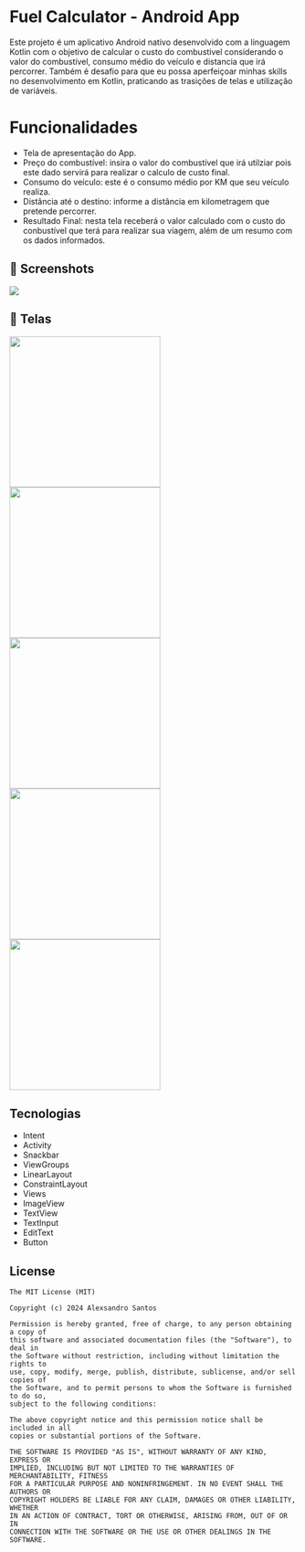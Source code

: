 # Fuel Calculator - Android App

Este projeto é um aplicativo Android nativo desenvolvido com a linguagem Kotlin com o objetivo de calcular o custo do combustivel considerando o valor do combustível, consumo médio do veículo e distancia que irá percorrer.
Também é desafio para que eu possa aperfeiçoar minhas skills no desenvolvimento em Kotlin, praticando as trasições de telas e utilização de variáveis.


# Funcionalidades

- Tela de apresentação do App.
- Preço do combustível: insira o valor do combustível que irá utilziar pois este dado servirá para realizar o calculo de custo final.
- Consumo do veículo: este é o consumo médio por KM que seu veículo realiza.
- Distância até o destino: informe a distância em kilometragem que pretende percorrer.
- Resultado Final: nesta tela receberá o valor calculado com o custo do conbustível que terá para realizar sua viagem, além de um resumo com os dados informados.

## :camera_flash: Screenshots
<!-- You can add more screenshots here if you like -->

<img src="https://github.com/user-attachments/assets/411a09cb-b933-4826-9ff3-358093336841">

## :camera_flash: Telas 
<img src="https://github.com/user-attachments/assets/6b5fdbcf-6da2-421d-b46f-3cbaef1e3bdc" width="264px">
<img src="https://github.com/user-attachments/assets/43232cad-38c2-44b8-92e3-c51cf2de3d63" width="264px">
<img src="https://github.com/user-attachments/assets/91462b9f-7073-4df6-8f66-0e2ebfe8eeaa" width="264px">
<img src="https://github.com/user-attachments/assets/69c633ba-ad1e-4aa9-8446-9a206c3ebaa5" width="264px">
<img src="https://github.com/user-attachments/assets/76111671-7906-4b57-87eb-c62bd9caeba2" width="264px">





## Tecnologias

- Intent
- Activity
- Snackbar
- ViewGroups
- LinearLayout
- ConstraintLayout
- Views
- ImageView
- TextView
- TextInput
- EditText
- Button

## License
```
The MIT License (MIT)

Copyright (c) 2024 Alexsandro Santos

Permission is hereby granted, free of charge, to any person obtaining a copy of
this software and associated documentation files (the "Software"), to deal in
the Software without restriction, including without limitation the rights to
use, copy, modify, merge, publish, distribute, sublicense, and/or sell copies of
the Software, and to permit persons to whom the Software is furnished to do so,
subject to the following conditions:

The above copyright notice and this permission notice shall be included in all
copies or substantial portions of the Software.

THE SOFTWARE IS PROVIDED "AS IS", WITHOUT WARRANTY OF ANY KIND, EXPRESS OR
IMPLIED, INCLUDING BUT NOT LIMITED TO THE WARRANTIES OF MERCHANTABILITY, FITNESS
FOR A PARTICULAR PURPOSE AND NONINFRINGEMENT. IN NO EVENT SHALL THE AUTHORS OR
COPYRIGHT HOLDERS BE LIABLE FOR ANY CLAIM, DAMAGES OR OTHER LIABILITY, WHETHER
IN AN ACTION OF CONTRACT, TORT OR OTHERWISE, ARISING FROM, OUT OF OR IN
CONNECTION WITH THE SOFTWARE OR THE USE OR OTHER DEALINGS IN THE SOFTWARE.
```
